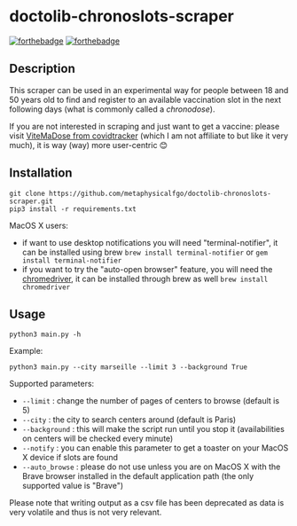 # doctolib-chronoslots-scraper

[![forthebadge](https://forthebadge.com/images/badges/made-with-python.svg)](https://forthebadge.com)
[![forthebadge](https://forthebadge.com/images/badges/60-percent-of-the-time-works-every-time.svg)](https://forthebadge.com)

## Description

This scraper can be used in an experimental way for people between 18 and 50 years old to find and register to an available vaccination slot in the next following days (what is commonly called a *chronodose*).

If you are not interested in scraping and just want to get a vaccine: please visit [ViteMaDose from covidtracker](https://vitemadose.covidtracker.fr) (which I am not affiliate to but like it very much), it is way (way) more user-centric 😊

## Installation

```
git clone https://github.com/metaphysicalfgo/doctolib-chronoslots-scraper.git
pip3 install -r requirements.txt
```

MacOS X users: 
- if want to use desktop notifications you will need "terminal-notifier", it can be installed using brew `brew install terminal-notifier` or `gem install terminal-notifier`
- if you want to try the "auto-open browser" feature, you will need the [chromedriver](https://chromedriver.chromium.org/), it can be installed through brew as well `brew install chromedriver`


## Usage

```
python3 main.py -h
```

Example:
```
python3 main.py --city marseille --limit 3 --background True
```

Supported parameters:
- `--limit` : change the number of pages of centers to browse (default is 5)
- `--city` : the city to search centers around (default is Paris)
- `--background` : this will make the script run until you stop it (availabilities on centers will be checked every minute)
- `--notify` : you can enable this parameter to get a toaster on your MacOS X device if slots are found
- `--auto_browse` : please do not use unless you are on MacOS X with the Brave browser installed in the default application path (the only supported value is "Brave")

Please note that writing output as a csv file has been deprecated as data is very volatile and thus is not very relevant. 
